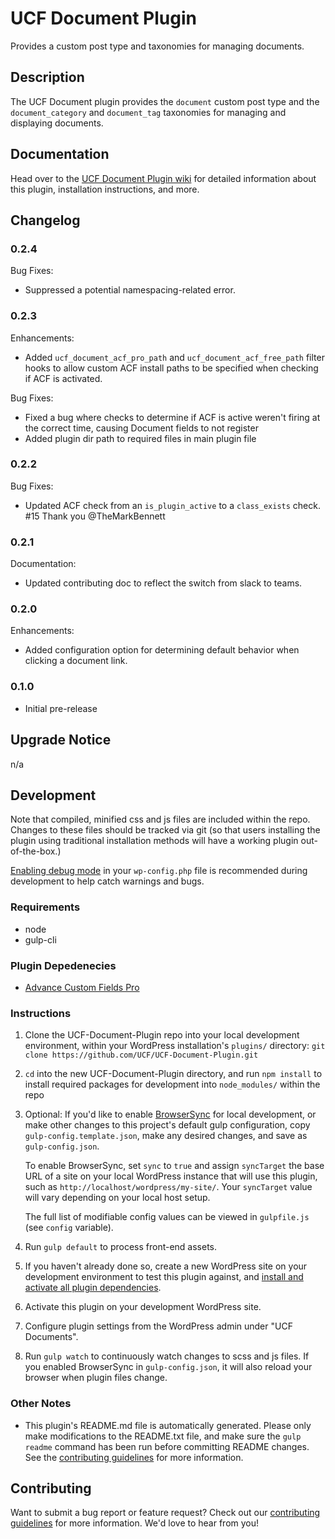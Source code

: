 # UCF Document Plugin #

Provides a custom post type and taxonomies for managing documents.


## Description ##

The UCF Document plugin provides the `document` custom post type and the `document_category` and `document_tag` taxonomies for managing and displaying documents.


## Documentation ##

Head over to the [UCF Document Plugin wiki](https://github.com/UCF/UCF-Document-Plugin/wiki) for detailed information about this plugin, installation instructions, and more.


## Changelog ##

### 0.2.4 ###
Bug Fixes:
* Suppressed a potential namespacing-related error.

### 0.2.3 ###
Enhancements:
* Added `ucf_document_acf_pro_path` and `ucf_document_acf_free_path` filter hooks to allow custom ACF install paths to be specified when checking if ACF is activated.

Bug Fixes:
* Fixed a bug where checks to determine if ACF is active weren't firing at the correct time, causing Document fields to not register
* Added plugin dir path to required files in main plugin file

### 0.2.2 ###
Bug Fixes:
* Updated ACF check from an `is_plugin_active` to a `class_exists` check. #15 Thank you @TheMarkBennett

### 0.2.1 ###
Documentation:
* Updated contributing doc to reflect the switch from slack to teams.

### 0.2.0 ###
Enhancements:
* Added configuration option for determining default behavior when clicking a document link.

### 0.1.0 ###
* Initial pre-release


## Upgrade Notice ##

n/a


## Development ##

Note that compiled, minified css and js files are included within the repo.  Changes to these files should be tracked via git (so that users installing the plugin using traditional installation methods will have a working plugin out-of-the-box.)

[Enabling debug mode](https://codex.wordpress.org/Debugging_in_WordPress) in your `wp-config.php` file is recommended during development to help catch warnings and bugs.

### Requirements ###
* node
* gulp-cli

### Plugin Depedenecies ###
* [Advance Custom Fields Pro](https://www.advancedcustomfields.com/pro/)

### Instructions ###
1. Clone the UCF-Document-Plugin repo into your local development environment, within your WordPress installation's `plugins/` directory: `git clone https://github.com/UCF/UCF-Document-Plugin.git`
2. `cd` into the new UCF-Document-Plugin directory, and run `npm install` to install required packages for development into `node_modules/` within the repo
3. Optional: If you'd like to enable [BrowserSync](https://browsersync.io) for local development, or make other changes to this project's default gulp configuration, copy `gulp-config.template.json`, make any desired changes, and save as `gulp-config.json`.

    To enable BrowserSync, set `sync` to `true` and assign `syncTarget` the base URL of a site on your local WordPress instance that will use this plugin, such as `http://localhost/wordpress/my-site/`.  Your `syncTarget` value will vary depending on your local host setup.

    The full list of modifiable config values can be viewed in `gulpfile.js` (see `config` variable).
3. Run `gulp default` to process front-end assets.
4. If you haven't already done so, create a new WordPress site on your development environment to test this plugin against, and [install and activate all plugin dependencies](https://github.com/UCF/UCF-Document-Plugin/wiki/Installation#installation-requirements).
5. Activate this plugin on your development WordPress site.
6. Configure plugin settings from the WordPress admin under "UCF Documents".
7. Run `gulp watch` to continuously watch changes to scss and js files. If you enabled BrowserSync in `gulp-config.json`, it will also reload your browser when plugin files change.

### Other Notes ###
* This plugin's README.md file is automatically generated. Please only make modifications to the README.txt file, and make sure the `gulp readme` command has been run before committing README changes.  See the [contributing guidelines](https://github.com/UCF/UCF-Document-Plugin/blob/master/CONTRIBUTING.md) for more information.


## Contributing ##

Want to submit a bug report or feature request?  Check out our [contributing guidelines](https://github.com/UCF/UCF-Document-Plugin/blob/master/CONTRIBUTING.md) for more information.  We'd love to hear from you!
